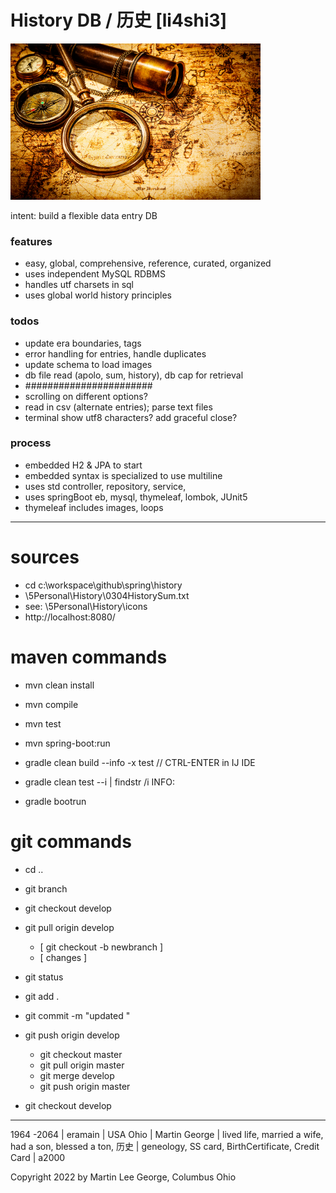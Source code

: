 # History DB / 历史 [li4shi3]

<img src = "src/main/resources/static/images/history.png" alt = "history" title = "history" style = "width: 400px; height: 250px;" />

intent: build a flexible data entry DB

### features
* easy, global, comprehensive, reference, curated, organized
* uses independent MySQL RDBMS
* handles utf charsets in sql
* uses global world history principles

### todos
* update era boundaries, tags
* error handling for entries, handle duplicates
* update schema to load images
* db file read (apolo, sum, history), db cap for retrieval
* #######################
* scrolling on different options?
* read in csv (alternate entries); parse text files
* terminal show utf8 characters? add graceful close?

### process
* embedded H2 & JPA to start
* embedded syntax is specialized to use multiline
* uses std controller, repository, service,
* uses springBoot eb, mysql, thymeleaf, lombok, JUnit5
* thymeleaf includes images, loops

---
# sources
* cd c:\workspace\github\spring\history
* \\5Personal\History\0304HistorySum.txt
* see: \5Personal\History\icons
* http://localhost:8080/

# maven commands
* mvn clean install
* mvn compile
* mvn test
* mvn spring-boot:run

* gradle clean build --info -x test // CTRL-ENTER in IJ IDE
* gradle clean test --i | findstr /i INFO:
* gradle bootrun

# git commands
* cd ..
* git branch
* git checkout develop 
* git pull origin develop
  * [ git checkout -b newbranch ]
  * [ changes ]

* git status 
* git add . 
* git commit -m "updated "
* git push origin develop 
  * git checkout master 
  * git pull origin master 
  * git merge develop 
  * git push origin master
* git checkout develop

---
1964 -2064 | eramain | USA Ohio | Martin George | lived life, married a wife, had a son, blessed a ton, 历史 |
geneology, SS card, BirthCertificate, Credit Card | a2000

Copyright 2022 by Martin Lee George, Columbus Ohio

